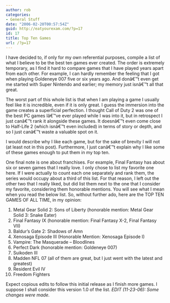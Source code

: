 ```yaml
---
author: rob
categories:
- General Stuff
date: "2006-02-20T00:57:54Z"
guid: http://eatyourexam.com/?p=17
id: 17
title: Top Ten Games
url: /?p=17
---
```

I have decided to, if only for my own referential purposes, compile a list of what I believe to be the best ten games ever created. The order is extremely temporary, as I find it hard to compare games that I have played years apart from each other. For example, I can hardly remember the feeling that I got when playing Goldeneye 007 five or six years ago. And donâ€™t even get me started with Super Nintendo and earlier; my memory just isnâ€™t all that great.

The worst part of this whole list is that when I am playing a game I usually feel like it is incredible, even if it is only great. I guess the immersion into the game creates a superficial perfection. I thought Call of Duty 2 was one of the best PC games Iâ€™ve ever played while I was into it, but in retrospect I just canâ€™t rank it alongside these games. It doesnâ€™t even come close to Half-Life 2 (which isnâ€™t even included) in terms of story or depth, and so I just canâ€™t waste a valuable spot on it.

I would describe why I like each game, but for the sake of brevity I will not (at least not in this post). Furthermore, I just canâ€™t explain why I like some of these games enough to put them in my top ten.

One final note is one about franchises. For example, Final Fantasy has about six or seven games that I really love. I only chose to list my favorite one here. If I were actually to count each one separately and rank them, the series would occupy about a third of this list. For that reason, I left out the other two that I really liked, but did list them next to the one that I consider my favorite, considering them honorable mentions. You will see what I mean when you read the below list. So, without further ado, here are the TOP TEN GAMES OF ALL TIME, in my opinion:

  1. Metal Gear Solid 2: Sons of Liberty (honorable mention: Metal Gear Solid 3: Snake Eater)
  2. Final Fantasy IX (honorable mention: Final Fantasy X-2, Final Fantasy VII)
  3. Baldur’s Gate 2: Shadows of Amn
  4. Xenosaga Episode III (Honorable Mention: Xenosaga Episode I)
  5. Vampire: The Masquerade – Bloodlines
  6. Perfect Dark (honorable mention: Goldeneye 007)
  7. Suikoden III
  8. Madden NFL 07 (all of them are great, but I just went with the latest and greatest)
  9. Resident Evil IV
 10. Freedom Fighters

Expect copious edits to follow this initial release as I finish more games. I suppose I shall consider this version 1.0 of the list. _EDIT (11-23-06): Some changes were made._